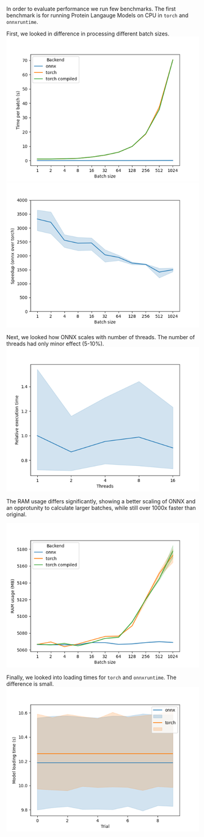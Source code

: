 In order to evaluate performance we run few benchmarks.
The first benchmark is for running Protein Langauge Models on CPU in `torch` and `onnxruntime`.

First, we looked in difference in processing different batch sizes.
![batch_size](figures/batch_time_vs_batch_size.png)
![speedup](figures/speedup_vs_batch_size.png)

Next, we looked how ONNX scales with number of threads. The number of threads had only minor effect (5-10%).
![threads](figures/batch_time_vs_threads.png)

The RAM usage differs significantly, showing a better scaling of ONNX and an opprotunity to calculate larger batches, while still over 1000x faster than original.

![ram](figures/ram_vs_batch_size.png)

Finally, we looked into loading times for `torch` and `onnxruntime`. The difference is small.
![loading_time](figures/model_loading_time.png)

